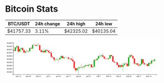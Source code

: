 # Bitcoin Stats

BTC/USDT|24h change|24h high|24h low|
|---|---|---|---|
|$41757.33|3.11%|$42325.02|$40135.04|

<img src="./chart.svg">
